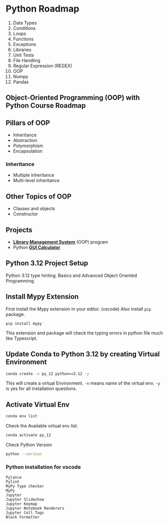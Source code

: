# Python Roadmap

1. Data Types
2. Conditions
3. Loops
4. Functions
5. Exceptions
6. Libraries
7. Unit Tests
8. File Handling
9. Regular Expression (REGEX)
10. OOP
11. Numpy
12. Pandas

## Object-Oriented Programming (OOP) with Python Course Roadmap

## Pillars of OOP

- Inheritance
- Abstraction
- Polymorphism
- Encapsulation

### Inheritance

- Multiple inheritance
- Multi-level inheritance

## Other Topics of OOP

- Classes and objects
- Constructor

## Projects

- **[Library Management System](/11-Final-project/)** (OOP) program
- Python **[GUI Calculator](/12-calculator/)**

## Python 3.12 Project Setup

Python 3.12 type hinting. Basics and Advanced Object Oriented Programming.

## Install Mypy Extension

First install the Mypy extension in your editor. (vscode)
Also install `pip` package.

``` pip
pip install mypy
```

This extension and package will check the typing errors in python file much like Typescript.

## Update Conda to Python 3.12 by creating Virtual Environment

```bash
conda create -n py_12 python==3.12 -y
```

This will create a virtual Environment.
`-n` means name of the virtual env.
`-y` is yes for all installation questions.

## Activate Virtual Env

```bash
conda env list
```

Check the Available virtual env list.

```bash
conda activate py_12
```

Check Python Version

```bash
python --version
```

### Python installation for vscode

```pip
Pylance
Pylint
MyPy Type checker
MyPy
Jupyter
Jupyter Slideshow
Jupyter Keymap
Jupyter Notebook Renderers
Jupyter Cell Tags
Black Formatter
```
